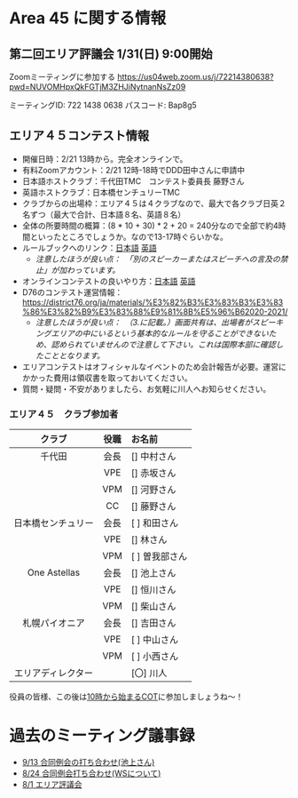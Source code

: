# Area 45 に関する情報

## 第二回エリア評議会 1/31(日) 9:00開始

Zoomミーティングに参加する
https://us04web.zoom.us/j/72214380638?pwd=NUVOMHpxQkFGTjM3ZHJiNytnanNsZz09

ミーティングID: 722 1438 0638
パスコード: Bap8g5

## エリア４５コンテスト情報

* 開催日時：2/21 13時から。完全オンラインで。
* 有料Zoomアカウント：2/21 12時-18時でDDD田中さんに申請中
* 日本語ホストクラブ：千代田TMC　コンテスト委員長 藤野さん
* 英語ホストクラブ：日本橋センチュリーTMC
* クラブからの出場枠：エリア４５は４クラブなので、最大で各クラブ日英２名ずつ（最大で合計、日本語８名、英語８名）
* 全体の所要時間の概算：(8 * 10 + 30) * 2 + 20 = 240分なので全部で約4時間といったところでしょうか。なので13-17時ぐらいかな。
* ルールブックへのリンク：[日本語](https://github.com/norip6jp/toastmasters/blob/master/area45_20-21/toastmasters-JP1171-speech-contest-rulebook.pdf)  [英語](https://github.com/norip6jp/toastmasters/blob/master/area45_20-21/toastmasters-1171-speech-contest-rulebook_final-2020-2021.pdf)
   * _注意したほうが良い点：　「別のスピーカーまたはスピーチへの言及の禁止」が加わっています。_
* オンラインコンテストの良いやり方：[日本語](https://github.com/norip6jp/toastmasters/blob/master/area45_20-21/Online%20Speech%20Contest%20Best%20Practices(%E6%97%A5%E6%9C%AC%E8%AA%9E%E8%A8%B3).pdf)  [英語](https://github.com/norip6jp/toastmasters/blob/master/area45_20-21/Best%20Practices%20for%20Online%20Speech%20Contests(2020.11).pdf)
* D76のコンテスト運営情報：https://district76.org/ja/materials/%E3%82%B3%E3%83%B3%E3%83%86%E3%82%B9%E3%83%88%E9%81%8B%E5%96%B62020-2021/
   * _注意したほうが良い点：　（3.に記載。）画面共有は、出場者がスピーキングエリアの中にいるという基本的なルールを守ることができないため、認められていませんので注意して下さい。これは国際本部に確認したこととなります。_
* エリアコンテストはオフィシャルなイベントのため会計報告が必要。運営にかかった費用は領収書を取っておいてください。
* 質問・疑問・不安がありましたら、お気軽に川人へお知らせください。

### エリア４５　クラブ参加者
|クラブ|役職|お名前 |
|:-----:|:---:|:-----------|
| 千代田 | 会長 | [] 中村さん |
| | VPE | [] 赤坂さん |
| | VPM | [] 河野さん |
| | CC | [] 藤野さん |
| 日本橋センチュリー | 会長 | [ ] 和田さん |
| | VPE | [] 林さん |
| | VPM | [ ] 曽我部さん |
| One Astellas | 会長 | [] 池上さん |
| | VPE | [] 恒川さん |
| | VPM | [] 柴山さん |
| 札幌パイオニア | 会長 | [] 吉田さん |
| | VPE | [ ] 中山さん |
| | VPM | [ ] 小西さん |
| エリアディレクター  |  |  [〇] 川人 |

役員の皆様、この後は[10時から始まるCOT](https://github.com/MasayukiTanaka0412/DivisionDCOTTLI/blob/main/README.md)に参加しましょうね～！

# 過去のミーティング議事録
* [9/13 合同例会の打ち合わせ(池上さん)](https://github.com/norip6jp/toastmasters/blob/master/area45_20-21/MinutesJointMeeting0913.md)
* [8/24 合同例会打ち合わせ(WSについて)](https://github.com/norip6jp/toastmasters/blob/master/area45_20-21/DiscussionJointMeeting0824.md)
* [8/1 エリア評議会](https://github.com/norip6jp/toastmasters/blob/master/area45_20-21/AreaCouncil0801.md)
